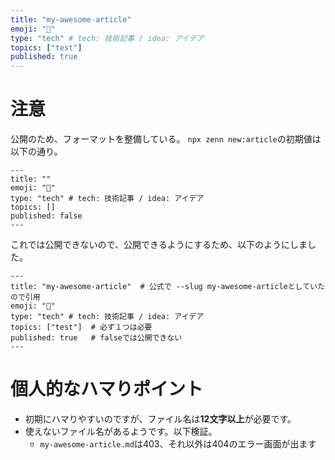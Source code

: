 ```yaml
---
title: "my-awesome-article"
emoji: "🎉"
type: "tech" # tech: 技術記事 / idea: アイデア
topics: ["test"]
published: true
---
```


# 注意
公開のため、フォーマットを整備している。
`npx zenn new:article`の初期値は以下の通り。

```
---
title: ""
emoji: "🎉"
type: "tech" # tech: 技術記事 / idea: アイデア
topics: []
published: false
---
```

これでは公開できないので、公開できるようにするため、以下のようにしました。

```
---
title: "my-awesome-article"  # 公式で --slug my-awesome-articleとしていたので引用
emoji: "🎉"
type: "tech" # tech: 技術記事 / idea: アイデア
topics: ["test"]  # 必ず１つは必要
published: true   # falseでは公開できない
---
```

# 個人的なハマりポイント
- 初期にハマりやすいのですが、ファイル名は**12文字以上**が必要です。
- 使えないファイル名があるようです。以下検証。
  - `my-awesome-article.md`は403、それ以外は404のエラー画面が出ます
